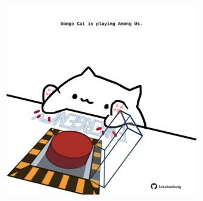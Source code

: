 <!-- built at 21/12/2024, 12:00:49 UTC -->
<p align="center">
  <img width="500" height="500" src="./ReadmeImage.svg">
</p>
